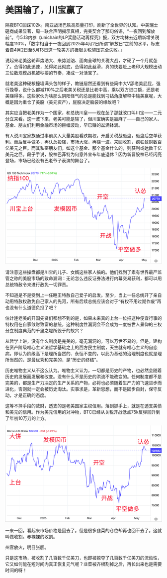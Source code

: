 # 美国输了，川宝赢了

隔夜BTC回踩102k。南亚战场巴铁高质量打印，刷新了全世界的认知。中美瑞士磋商成果显著，周一联合声明揭示真相，完美契合了那句俗语，“一夜回到解放前”。今5.13内参《unichain的LP奖励活动再探究》报，双方均抹去近期新增关税幅度110%，「数字相当于一夜回到2025年4月2日所谓“解放日”之前的水平，标志着自4月2日至5月13日这一轮美方的极限关税施压完全失败。」

说起来老美这轮声势浩大、来势汹汹、面向全球的关税大战，才硬了一个月就怂了。怂得如此迅速，怂得如此彻底，怂得如此丝滑，真的快要赶上老印大规模出动三位数规模战机被秒揍的节奏，凑成一对活宝了。

就老美这种硬核撞墙满头包的样子，教链居然还看到有些简中大V舔老美屁屁，强行挽尊，说什么都减110%之后老美关税还是比老中高，乘以双方进口额，还是老美赚得多。这些家伙为啥那么阴阳怪气的总是能找到刁钻角度解释中输美赢呢，大概是因为重仓了美股（美元资产），屁股决定脑袋的缘故吧？

其实应当把老美作为一个国家，和总统川皇——现在怂了那就改口叫川宝——二元分立来看。这一波下来，老美可能是输了，但川宝确实是赢麻了——自己的家人、基金、朋友们利用金融市场的巨幅波动，早已赚的盆满钵满。

有人说川宝家族通过事前买入大量美股看跌期权，开启关税战砸盘，砸盘后空单获利。而后反手做多，再认怂投降，市场大涨，再赚一波。来回收割，疯狂敛财数百亿美元之巨。而其私密朋友们，如这个基金、那个基金什么的，则获利或达数千亿美元之巨。段子手说，股神巴菲特为何意外宣布年底退休？因为新晋股神已经闪亮登场，市场已经没有巴老爷子表演的舞台了。

![](2025-05-13-A01.png)

请注意这些操盘都是川宝的儿子、女婿这些家人搞的。他们找到了素有世界最严监管之称的美股市场的致命漏洞：无论怎么违反证券法进行内幕交易获利，都可以用总统特赦令来进行赦免一切罪责。

不知道是不是受到上一任睡王特赦自己爱子的启发。至少，当上一任总统开了亲自动用特赦权赦免自己家人的先河，所有后续总统应该会对于“有权不用过期作废”再也没有什么道德负担了吧？

估计连老美的开国先贤们都想不到的是，如果未来真的上台一位把这种便宜行事的特权用在自家敛财致富的总统，这种制度性漏洞会不会成为一度被世人景仰的三权分立制度典范的千里之堤所毁于的蚁穴？

从哲学上讲，没有什么制度是完美的，毫无漏洞的，可以万世不易的。但是，建构在资产阶级唯心主义法哲学基础之上的西方民主制度，天生就有唯心主义的自恋病，即认为阶级高下是理所当然的、永恒不变的，以此为基础的治理制度也就是理所当然的，是最优秀和完美的，是“历史的终结”。

历史唯物主义从不这么认为。唯物主义认为，一切都是历史的产物，也必然会随着历史的发展而发展和改变。没有什么不是历史的洪流不能改变的。任何制度都不是完美的，都是生产力决定的生产关系的产物，必将也必须随着生产力的飞速进步而进化，否则就一定会被历史淘汰。实事求是，革新思想，而不是固步自封，保守反动，才是正确的态度。

这等不择手段的敛财，透支的是老美国家主权信用。落到抓手上，就是在透支美债和美元的信用。作为美元信用的对冲物，BTC已经从关税开战低点75k反弹回升到了年初10万刀的上方。

![](2025-05-13-A02.png)

一来一回，看起来市场价格是回去了。但是很多韭菜的仓位却再也回不去了。这就叫做收割。赤裸裸的收割。

州官放火，明目张胆。

只是这市场，被收割了几百数千亿美刀，也即被掠夺了几百数千亿美刀的流动性，它又如何能在短时间内真正恢复元气呢？韭菜被齐根割掉之后，再长出来也是需要时间的呀！
